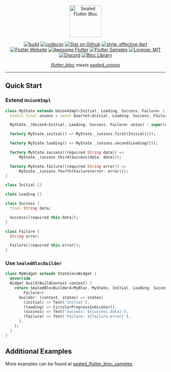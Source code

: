 <p align="center">
  <img src="https://github.com/felangel/sealed_flutter_bloc/raw/master/doc/assets/sealed_flutter_bloc_logo_full.png" height="100" alt="Sealed Flutter Bloc">
</p>

<p align="center">
  <a href="https://github.com/felangel/bloc/actions"><img src="https://github.com/felangel/bloc/workflows/build/badge.svg" alt="build"></a>
  <a href="https://codecov.io/gh/felangel/bloc"><img src="https://codecov.io/gh/felangel/Bloc/branch/master/graph/badge.svg" alt="codecov"></a>
  <a href="https://github.com/felangel/bloc"><img src="https://img.shields.io/github/stars/felangel/bloc.svg?style=flat&logo=github&colorB=deeppink&label=stars" alt="Star on Github"></a>
  <a href="https://github.com/tenhobi/effective_dart"><img src="https://img.shields.io/badge/style-effective_dart-40c4ff.svg" alt="style: effective dart"></a>
  <a href="https://flutter.dev/docs/development/data-and-backend/state-mgmt/options#bloc--rx"><img src="https://img.shields.io/badge/flutter-website-deepskyblue.svg" alt="Flutter Website"></a>
  <a href="https://github.com/Solido/awesome-flutter#standard"><img src="https://img.shields.io/badge/awesome-flutter-blue.svg?longCache=true" alt="Awesome Flutter"></a>
  <a href="https://fluttersamples.com"><img src="https://img.shields.io/badge/flutter-samples-teal.svg?longCache=true" alt="Flutter Samples"></a>
  <a href="https://opensource.org/licenses/MIT"><img src="https://img.shields.io/badge/license-MIT-purple.svg" alt="License: MIT"></a>
  <a href="https://discord.gg/Hc5KD3g"><img src="https://img.shields.io/discord/649708778631200778.svg?logo=discord&color=blue" alt="Discord"></a>
  <a href="https://github.com/felangel/bloc"><img src="https://tinyurl.com/bloc-library" alt="Bloc Library"></a>
</p>

<i>
  <p align="center"><a href="https://pub.dev/packages/flutter_bloc">flutter_bloc</a> meets <a href="https://pub.dev/packages/sealed_unions">sealed_unions</a>
  </p>
</i>

---

## Quick Start

### Extend `UnionNImpl`

```dart
class MyState extends Union4Impl<Initial, Loading, Success, Failure> {
  static final unions = const Quartet<Initial, Loading, Success, Failure>();

  MyState._(Union4<Initial, Loading, Success, Failure> union) : super(union);

  factory MyState.initial() => MyState._(unions.first(Initial()));

  factory MyState.loading() => MyState._(unions.second(Loading()));

  factory MyState.success({required String data}) =>
      MyState._(unions.third(Success(data: data)));

  factory MyState.failure({required String error}) =>
      MyState._(unions.fourth(Failure(error: error)));
}

class Initial {}

class Loading {}

class Success {
  final String data;

  Success({required this.data});
}

class Failure {
  String error;

  Failure({required this.error});
}
```

### Use `SealedBlocBuilder`

```dart
class MyWidget extends StatelessWidget {
  @override
  Widget build(BuildContext context) {
    return SealedBlocBuilder4<MyBloc, MyState, Initial, Loading, Success,
        Failure>(
      builder: (context, states) => states(
        (initial) => Text('Initial'),
        (loading) => CircularProgressIndicator(),
        (success) => Text('Success: ${success.data}'),
        (failure) => Text('Failure: ${failure.error}'),
      ),
    );
  }
}
```

## Additional Examples

More examples can be found at [sealed_flutter_bloc_samples](https://github.com/felangel/sealed_flutter_bloc_samples).
